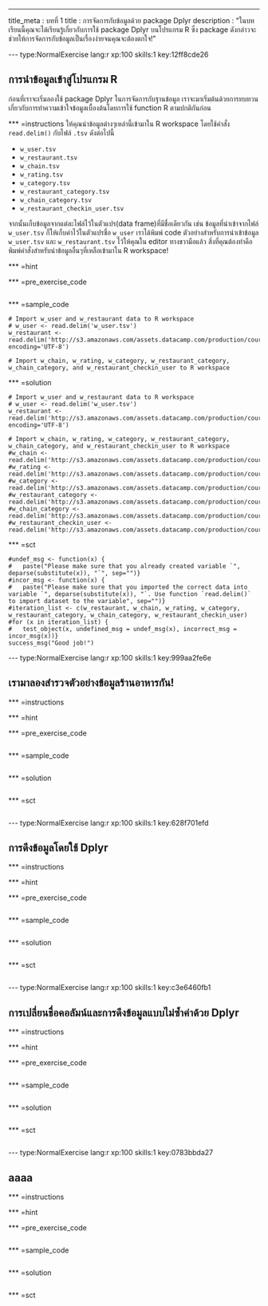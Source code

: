 --- 
title_meta  : บทที่ 1 
title       : การจัดการกับข้อมูลด้วย package Dplyr
description : "ในบทเรียนนี้คุณจะได้เรียนรู้เกี่ยวกับการใช้ package Dplyr บนโปรแกรม R ซึ่ง package ดังกล่าวจะช่วยให้การจัดการกับข้อมูลเป็นเรื่องง่ายจนคุณจะต้องตกใจ!"

--- type:NormalExercise lang:r xp:100 skills:1 key:12ff8cde26
## การนำข้อมูลเข้าสู่โปรแกรม R

ก่อนที่เราจะเริ่มลองใช้ package Dplyr ในการจัดการกับฐานข้อมูล เราจะมาเริ่มต้นด้วยการทบทวนเกี่ยวกับการทำความเข้าใจข้อมูลเบื้องต้นโดยการใช้ function R ตามปกติกันก่อน

*** =instructions
ให้คุณนำข้อมูลต่างๆเหล่านี้เข้ามาใน R workspace โดยใช้คำสั่ง `read.delim()` กับไฟล์ `.tsv` ดังต่อไปนี้

- `w_user.tsv`
- `w_restaurant.tsv`
- `w_chain.tsv`
- `w_rating.tsv`
- `w_category.tsv`
- `w_restaurant_category.tsv`
- `w_chain_category.tsv`
- `w_restaurant_checkin_user.tsv`

จากนั้นเก็บข้อมูลจากแต่ละไฟล์ไว้ในตัวแปร(data frame)ที่มีชื่อเดียวกัน เช่น ข้อมูลที่นำเข้าจากไฟล์ `w_user.tsv` ก็ให้เก็บค่าไว้ในตัวแปรชื่อ `w_user`
เราได้พิมพ์ code ตัวอย่างสำหรับการนำเข้าข้อมูล `w_user.tsv` และ `w_restaurant.tsv` ไว้ให้คุณใน editor ทางขวามือแล้ว
สิ่งที่คุณต้องทำคือพิมพ์คำสั่งสำหรับนำข้อมูลอื่นๆที่เหลือเข้ามาใน R workspace!

*** =hint

*** =pre_exercise_code
```{r}
```

*** =sample_code
```{r}
# Import w_user and w_restaurant data to R workspace
# w_user <- read.delim('w_user.tsv')
w_restaurant <- read.delim('http://s3.amazonaws.com/assets.datacamp.com/production/course_3635/datasets/w_restaurant.tsv', encoding='UTF-8')

# Import w_chain, w_rating, w_category, w_restaurant_category, w_chain_category, and w_restaurant_checkin_user to R workspace

```

*** =solution
```{r}
# Import w_user and w_restaurant data to R workspace
# w_user <- read.delim('w_user.tsv')
w_restaurant <- read.delim('http://s3.amazonaws.com/assets.datacamp.com/production/course_3635/datasets/w_restaurant.tsv', encoding='UTF-8')
		
# Import w_chain, w_rating, w_category, w_restaurant_category, w_chain_category, and w_restaurant_checkin_user to R workspace
#w_chain <- read.delim('http://s3.amazonaws.com/assets.datacamp.com/production/course_3635/datasets/w_chain.tsv')
#w_rating <- read.delim('http://s3.amazonaws.com/assets.datacamp.com/production/course_3635/datasets/w_rating.tsv')
#w_category <- read.delim('http://s3.amazonaws.com/assets.datacamp.com/production/course_3635/datasets/w_category.tsv')
#w_restaurant_category <- read.delim('http://s3.amazonaws.com/assets.datacamp.com/production/course_3635/datasets/w_restaurant_category.tsv')
#w_chain_category <- read.delim('http://s3.amazonaws.com/assets.datacamp.com/production/course_3635/datasets/w_chain_category.tsv')
#w_restaurant_checkin_user <- read.delim('http://s3.amazonaws.com/assets.datacamp.com/production/course_3635/datasets/w_restaurant_checkin_user.tsv')

```

*** =sct
```{r}
#undef_msg <- function(x) {
#	paste("Please make sure that you already created variable `", deparse(substitute(x)), "`", sep="")}
#incor_msg <- function(x) {
#	paste("Please make sure that you imported the correct data into variable `", deparse(substitute(x)), "`. Use function `read.delim()` to import dataset to the variable", sep="")} 
#iteration_list <- c(w_restaurant, w_chain, w_rating, w_category, w_restaurant_category, w_chain_category, w_restaurant_checkin_user)
#for (x in iteration_list) {
#	test_object(x, undefined_msg = undef_msg(x), incorrect_msg = incor_msg(x))}
success_msg("Good job!")
```

--- type:NormalExercise lang:r xp:100 skills:1 key:999aa2fe6e
## เรามาลองสำรวจตัวอย่างข้อมูลร้านอาหารกัน!


*** =instructions


*** =hint

*** =pre_exercise_code
```{r}

```

*** =sample_code
```{r}

```

*** =solution
```{r}

```

*** =sct
```{r}

```

--- type:NormalExercise lang:r xp:100 skills:1 key:628f701efd
## การดึงข้อมูลโดยใช้ Dplyr


*** =instructions

*** =hint

*** =pre_exercise_code
```{r}

```

*** =sample_code
```{r}

```

*** =solution
```{r}

```

*** =sct
```{r}

```

--- type:NormalExercise lang:r xp:100 skills:1 key:c3e6460fb1
## การเปลี่ยนชื่อคอลัมน์และการดึงข้อมูลแบบไม่ซ้ำค่าด้วย Dplyr


*** =instructions

*** =hint

*** =pre_exercise_code
```{r}

```

*** =sample_code
```{r}

```

*** =solution
```{r}

```

*** =sct
```{r}

```

--- type:NormalExercise lang:r xp:100 skills:1 key:0783bbda27
## aaaa


*** =instructions

*** =hint

*** =pre_exercise_code
```{r}

```

*** =sample_code
```{r}

```

*** =solution
```{r}

```

*** =sct
```{r}

```
